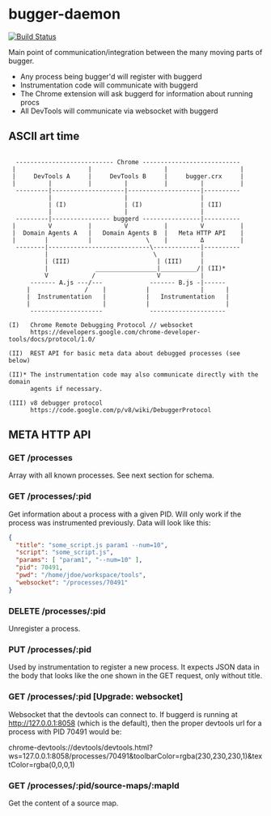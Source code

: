 # bugger-daemon

[![Build Status](https://travis-ci.org/jkrems/bugger.png)](https://travis-ci.org/jkrems/bugger)

Main point of communication/integration between the many moving parts of
bugger.

* Any process being bugger'd will register with buggerd
* Instrumentation code will communicate with buggerd
* The Chrome extension will ask buggerd for information about running procs
* All DevTools will communicate via websocket with buggerd

## ASCII art time

```

  --------------------------- Chrome ---------------------------
 |                    |                    |                    |
 |     DevTools A     |     DevTools B     |     bugger.crx     |
 |         |          |         |          |         |          |
  ---------|--------------------|--------------------|----------
           |                    |                    |
           | (I)                | (I)                | (II)
           |                    |                    |
  ---------|---------------- buggerd ----------------|----------
 |         V          |         V          |         V          |
 |  Domain Agents A   |   Domain Agents B  |   Meta HTTP API    |
 |        |           |               \    |         Δ          |
  --------|----------------------------\-------------|----------
          |                             \            |
          | (III)                        | (III)     |
          |             _________________|__________/| (II)*
          V            /                 V           |
      ------- A.js ---/---             ------- B.js -|------
     |               /    |           |              |      |
     |  Instrumentation   |           |   Instrumentation   |
     |                    |           |                     |
      --------------------             ---------------------

(I)   Chrome Remote Debugging Protocol // websocket
      https://developers.google.com/chrome-developer-tools/docs/protocol/1.0/

(II)  REST API for basic meta data about debugged processes (see below)

(II)* The instrumentation code may also communicate directly with the domain
      agents if necessary.

(III) v8 debugger protocol
      https://code.google.com/p/v8/wiki/DebuggerProtocol
```

## META HTTP API

### GET /processes

Array with all known processes. See next section for schema.

### GET /processes/:pid

Get information about a process with a given PID. Will only work if the
process was instrumented previously. Data will look like this:

```json
{
  "title": "some_script.js param1 --num=10",
  "script": "some_script.js",
  "params": [ "param1", "--num=10" ],
  "pid": 70491,
  "pwd": "/home/jdoe/workspace/tools",
  "websocket": "/processes/70491"
}
```

### DELETE /processes/:pid

Unregister a process.

### PUT /processes/:pid

Used by instrumentation to register a new process. It expects JSON data in the
body that looks like the one shown in the GET request, only without title.

### GET /processes/:pid [Upgrade: websocket]

Websocket that the devtools can connect to. If buggerd is running at
http://127.0.0.1:8058 (which is the default), then the proper devtools url
for a process with PID 70491 would be:

chrome-devtools://devtools/devtools.html?ws=127.0.0.1:8058/processes/70491&toolbarColor=rgba(230,230,230,1)&textColor=rgba(0,0,0,1)

### GET /processes/:pid/source-maps/:mapId

Get the content of a source map.
